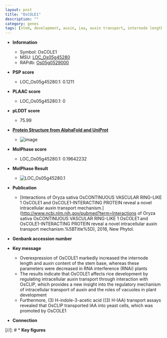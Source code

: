 ```yaml
---
layout: post
title: "OsCOLE1"
description: ""
category: genes
tags: [stem, development, auxin, iaa, auxin transport, internode length, IAA, plant development]
---
```


* **Information**  
    + Symbol: OsCOLE1  
    + MSU: [LOC_Os05g45280](http://rice.plantbiology.msu.edu/cgi-bin/ORF_infopage.cgi?orf=LOC_Os05g45280)  
    + RAPdb: [Os05g0529000](http://rapdb.dna.affrc.go.jp/viewer/gbrowse_details/irgsp1?name=Os05g0529000)  

* **PSP score**  
    + LOC_Os05g45280.1: 0.1211 

* **PLAAC score**  
    + LOC_Os05g45280.1: 0 

* **pLDDT score**
    + 75.99

* **[Protein Structure from AlphaFold and UniProt](https://www.uniprot.org/uniprotkb/Q65XC4/entry#structure)**
    + ![image](https://ricepsp.github.io/images/Q6/AF-Q65XC4-F1.png)

* **MolPhase score**
    + LOC_Os05g45280.1: 0.19642232

* **MolPhase Result**
    + ![LOC_Os05g45280.1](https://304243504.github.io/Pictures/LOC_Os05g/LOC_Os05g45280.1.png)

* **Publication**  
    + [Interactions of Oryza sativa OsCONTINUOUS VASCULAR RING-LIKE 1 OsCOLE1 and OsCOLE1-INTERACTING PROTEIN reveal a novel intracellular auxin transport mechanism.](http://www.ncbi.nlm.nih.gov/pubmed?term=Interactions of Oryza sativa OsCONTINUOUS VASCULAR RING-LIKE 1 OsCOLE1 and OsCOLE1-INTERACTING PROTEIN reveal a novel intracellular auxin transport mechanism.%5BTitle%5D), 2016, New Phytol.

* **Genbank accession number**  

* **Key message**  
    + Overexpression of OsCOLE1 markedly increased the internode length and auxin content of the stem base, whereas these parameters were decreased in RNA interference (RNAi) plants
    + The results indicate that OsCOLE1 affects rice development by regulating intracellular auxin transport through interaction with OsCLIP, which provides a new insight into the regulatory mechanism of intracellular transport of auxin and the roles of vacuoles in plant development
    + Furthermore, (3) H-indole-3-acetic acid ((3) H-IAA) transport assays revealed that OsCLIP transported IAA into yeast cells, which was promoted by OsCOLE1

* **Connection**  

[//]: # * **Key figures**  


